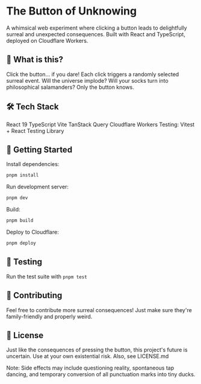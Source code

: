 # The Button of Unknowing

A whimsical web experiment where clicking a button leads to delightfully surreal and unexpected consequences. Built with React and TypeScript, deployed on Cloudflare Workers.

## 🎯 What is this?

Click the button... if you dare! Each click triggers a randomly selected surreal event. Will the universe implode? Will your socks turn into philosophical salamanders? Only the button knows.

## 🛠️ Tech Stack

React 19
TypeScript
Vite
TanStack Query
Cloudflare Workers
Testing: Vitest + React Testing Library

## 🚀 Getting Started

Install dependencies:

```cmd
pnpm install
```

Run development server:

```cmd
pnpm dev
```

Build:

```cmd
pnpm build
```

Deploy to Cloudflare:

```cmd
pnpm deploy
```

## 🧪 Testing

Run the test suite with `pnpm test`

## 🤝 Contributing

Feel free to contribute more surreal consequences! Just make sure they're family-friendly and properly weird.

## 📝 License

Just like the consequences of pressing the button, this project's future is uncertain. Use at your own existential risk. Also, see LICENSE.md

Note: Side effects may include questioning reality, spontaneous tap dancing, and temporary conversion of all punctuation marks into tiny ducks.
